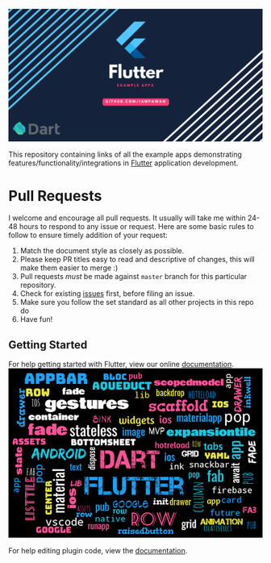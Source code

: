 ![Image](image/fe.png)

This repository containing links of all the example apps demonstrating features/functionality/integrations in [Flutter](https://flutter.io/) application development.

# Pull Requests

I welcome and encourage all pull requests. It usually will take me within 24-48 hours to respond to any issue or request. Here are some basic rules to follow to ensure timely addition of your request:

1.  Match the document style as closely as possible.
2.  Please keep PR titles easy to read and descriptive of changes, this will make them easier to merge :)
3.  Pull requests _must_ be made against `master` branch for this particular repository.
4.  Check for existing [issues](https://github.com/rauljurado620/FlutterExampleApps/issues) first, before filing an issue.
5.  Make sure you follow the set standard as all other projects in this repo do
6.  Have fun!

## Getting Started

For help getting started with Flutter, view our online
[documentation](http://flutter.io/).
![Image](image/fa.png)

For help editing plugin code, view the [documentation](https://flutter.io/platform-plugins/#edit-code).
